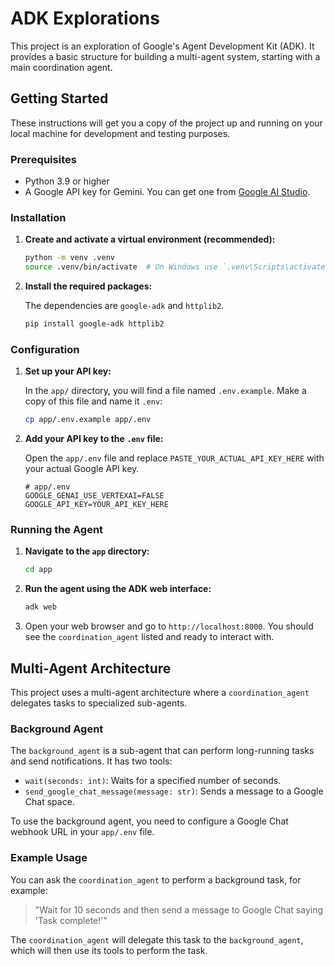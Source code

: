 # ADK Explorations

This project is an exploration of Google's Agent Development Kit (ADK). It provides a basic structure for building a multi-agent system, starting with a main coordination agent.

## Getting Started

These instructions will get you a copy of the project up and running on your local machine for development and testing purposes.

### Prerequisites

*   Python 3.9 or higher
*   A Google API key for Gemini. You can get one from [Google AI Studio](https://aistudio.google.com/apikey).

### Installation

1.  **Create and activate a virtual environment (recommended):**

    ```bash
    python -m venv .venv
    source .venv/bin/activate  # On Windows use `.venv\Scripts\activate`
    ```

2.  **Install the required packages:**

    The dependencies are `google-adk` and `httplib2`.

    ```bash
    pip install google-adk httplib2
    ```

### Configuration

1.  **Set up your API key:**

    In the `app/` directory, you will find a file named `.env.example`. Make a copy of this file and name it `.env`:

    ```bash
    cp app/.env.example app/.env
    ```

2.  **Add your API key to the `.env` file:**

    Open the `app/.env` file and replace `PASTE_YOUR_ACTUAL_API_KEY_HERE` with your actual Google API key.

    ```
    # app/.env
    GOOGLE_GENAI_USE_VERTEXAI=FALSE
    GOOGLE_API_KEY=YOUR_API_KEY_HERE
    ```

### Running the Agent

1.  **Navigate to the `app` directory:**

    ```bash
    cd app
    ```

2.  **Run the agent using the ADK web interface:**

    ```bash
    adk web
    ```

3.  Open your web browser and go to `http://localhost:8000`. You should see the `coordination_agent` listed and ready to interact with.

## Multi-Agent Architecture

This project uses a multi-agent architecture where a `coordination_agent` delegates tasks to specialized sub-agents.

### Background Agent

The `background_agent` is a sub-agent that can perform long-running tasks and send notifications. It has two tools:
*   `wait(seconds: int)`: Waits for a specified number of seconds.
*   `send_google_chat_message(message: str)`: Sends a message to a Google Chat space.

To use the background agent, you need to configure a Google Chat webhook URL in your `app/.env` file.

### Example Usage

You can ask the `coordination_agent` to perform a background task, for example:

> "Wait for 10 seconds and then send a message to Google Chat saying 'Task complete!'"

The `coordination_agent` will delegate this task to the `background_agent`, which will then use its tools to perform the task.
